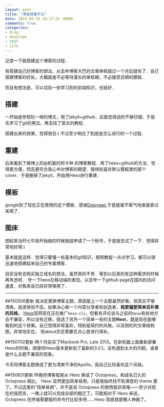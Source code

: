 ```yaml
---
layout: post
title: "博客搭建手记"
date: 2015-02-15 10:17:22 +0800
comments: true
categories:
- blog
- develope
- 2015
- Life
---
```


记录一下我搭建这个博客的过程．
<!--more-->
有搭建自己的博客的想法，从去年博客大巴的文章审核超过一个月后就有了．自己搭建博客的好处，大概就是不必等待漫长的审核期，不必接受丑陋的模板．

而且有想法是，可以试验一些学习到的前端知识，也挺好．

## 搭建
一开始是参照阮一峰的博文，用了jekyll+github．后面觉得说的不够仔细，于是先学习了git的用法，再去找了英文的教程．

搭建出来的效果，觉得很丑:( 不过至少明白了到底是怎么进行的一个过程．

## 重建
后来看到了微博上的@机智的阿卡林 的博客教程．用了hexo+github的方法．觉得更方便，而且更符合我心中对博客的期望．我特别喜欢默认模板里的那个cover．于是删掉了jekyll，开始用Hexo进行重建．

## 模板
google到了现在正在使用的这个模板．感谢[Daisygao](daisygao.com),于是就毫不客气地直接拿过来用了．

## 图床
想起来当时七牛刚开始做的时候我就申请了一个帐号，于是就去试了一下．觉得非常地好用:)

基本就是这样．觉得只要懂一些基本的git知识，按照教程一点点学习，都可以很迅速地搭建起来自己的专属博客．

目前没有去购买独立域名的想法，虽然真的不贵．等到以后真的有这种需求的时候再考虑吧．
夸一下hexo在移动端的表现，以及夸一下github page在国内的访问速度．对我来说已经非常够用了．

---

##150306更新
我决定更换博客主题。原因是上一个主题虽然好看，但其实不够清爽，阅读体验不佳。如果决心做一个内容分享者和创造者，**我更偏爱简单且朴素的风格**。
[Hexo](http://hexo.io)官网现在正在推广`hexo-cli`，但看有评论说与之前的`hexo`有些地方会不兼容，所以没有迁移。挑选了另外一个简单一些的主题**Next**，就是现在能够看到的这个效果。自己觉得非常喜欢，特别是简约的风格，以及侧栏的文章结构图，非常地实在。
但about页还需要花点心思进行填补。

##150702更新
两个月前买了Macbook Pro, Late 2013。在新机器上面重新部署Hexo的时候，顺便将Hexo版本更新到了最新的3.0.1。没有遇到太大的问题，或者是什么主题不兼容的现象。

今天将博客主题换成了更为清爽干净的Apollo。我自己比较喜欢这个风格。

##150831更新
昨晚将博客框架从 Hexo 换成了 Octopress。和成名已久的 Octopress 相比， Hexo 显然更加简单易用。只是我始终找不到满意的 theme 罢了。不过这里的“简单易用”，并不是说 Octopress 的使用就非常难——至少对现在的我而言，一晚上就可以完成全部的搬迁了。可能相对于 Hexo 来说， Octopress 在终端需要敲的命令行比较多吧……Hexo 简直就是懒人神器了。

